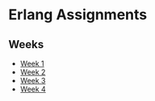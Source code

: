 # Erlang Assignments
## Weeks

- [Week 1](https://github.com/PranavArya37/Erlang/blob/master/Week%201/README.md#week-1----back-to-home)
- [Week 2](https://github.com/PranavArya37/Erlang/blob/master/Week%202/README.md#week-2----back-to-home)
- [Week 3](https://github.com/PranavArya37/Erlang/blob/master/Week%203/README.md#week-3----back-to-home)
- [Week 4](https://github.com/PranavArya37/Erlang/blob/master/Week%203/README.md#week-4----back-to-home)

